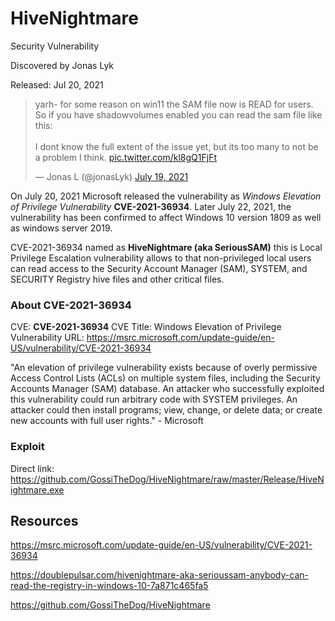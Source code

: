 #   HiveNightmare

Security Vulnerability

Discovered by Jonas Lyk

Released: Jul 20, 2021

<blockquote class="twitter-tweet"><p lang="en" dir="ltr">yarh- for some reason on win11 the SAM file now is READ for users.<br>So if you have shadowvolumes enabled you can read the sam file like this:<br><br>I dont know the full extent of the issue yet, but its too many to not be a problem I think. <a href="https://t.co/kl8gQ1FjFt">pic.twitter.com/kl8gQ1FjFt</a></p>&mdash; Jonas L (@jonasLyk) <a href="https://twitter.com/jonasLyk/status/1417205166172950531?ref_src=twsrc%5Etfw">July 19, 2021</a></blockquote> <script async src="https://platform.twitter.com/widgets.js" charset="utf-8"></script> 

On July 20, 2021 Microsoft released the vulnerability as _Windows Elevation of Privilege Vulnerability_ __CVE-2021-36934__. Later July 22, 2021, the vulnerability has been confirmed to affect Windows 10 version 1809 as well as windows server 2019.

CVE-2021-36934 named as **HiveNightmare (aka SeriousSAM)** this is Local Privilege Escalation vulnerability allows to that non-privileged local users can read access to the Security Account Manager (SAM), SYSTEM, and SECURITY Registry hive files and other critical files.

### About CVE-2021-36934

CVE: __CVE-2021-36934__
CVE Title: Windows Elevation of Privilege Vulnerability
URL: https://msrc.microsoft.com/update-guide/en-US/vulnerability/CVE-2021-36934

"An elevation of privilege vulnerability exists because of overly permissive Access Control Lists (ACLs) on multiple system files, including the Security Accounts Manager (SAM) database. An attacker who successfully exploited this vulnerability could run arbitrary code with SYSTEM privileges. An attacker could then install programs; view, change, or delete data; or create new accounts with full user rights." - Microsoft

### Exploit

Direct link: https://github.com/GossiTheDog/HiveNightmare/raw/master/Release/HiveNightmare.exe





## Resources

https://msrc.microsoft.com/update-guide/en-US/vulnerability/CVE-2021-36934

https://doublepulsar.com/hivenightmare-aka-serioussam-anybody-can-read-the-registry-in-windows-10-7a871c465fa5

https://github.com/GossiTheDog/HiveNightmare
